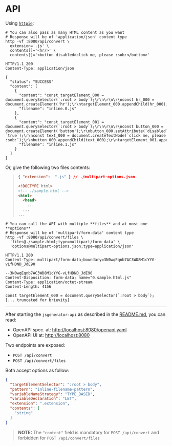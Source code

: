 # API

Using [`httpie`](https://httpie.io/):
```shell
# You can also pass as many HTML content as you want
# Response will be of 'application/json' content type
http -vf :8080/api/convert \
  extension='.js' \
  contents[]='<hr/>' \
  contents[]='<button disabled>click me, please :sob:</button>'

HTTP/1.1 200 
Content-Type: application/json

{
  "status": "SUCCESS"
  "content": [
    {
      "content": "const targetElement_000 = document.querySelector(`:root > body`);\r\n\r\n\r\nconst hr_000 = document.createElement('hr');\r\ntargetElement_000.appendChild(hr_000);\r\n",
      "filename": "inline.0.js"
    },
    {
      "content": "const targetElement_001 = document.querySelector(`:root > body`);\r\n\r\n\r\nconst button_000 = document.createElement('button');\r\nbutton_000.setAttribute(`disabled`, `true`);\r\nconst text_000 = document.createTextNode(`click me, please :sob:`);\r\nbutton_000.appendChild(text_000);\r\ntargetElement_001.appendChild(button_000);\r\n",
      "filename": "inline.1.js"
    }
  ]
}
```

Or, give the following two files contents:
> ```json
> { "extension":  ".js" } // ./multipart-options.json
> ```
>
> ```html
> <!DOCTYPE html>
> <!-- ./sample.html -->
> <html>
>   <head>
>     ...
>   ...
> ...
> ```

```shell
# You can call the API with multiple **files** and at most one **options**
# Response will be of 'multipart/form-data' content type
http -vf :8080/api/convert/files \
  'files@./sample.html;type=multipart/form-data' \
  'options@multipart-options.json;type=application/json'

HTTP/1.1 200 
Content-Type: multipart/form-data;boundary=3N0wqEqnb7AC3WD8M1cYYG-vLfHDND_JdE90

--3N0wqEqnb7AC3WD8M1cYYG-vLfHDND_JdE90
Content-Disposition: form-data; name="0.sample.html.js"
Content-Type: application/octet-stream
Content-Length: 4156

const targetElement_000 = document.querySelector(`:root > body`);
[... truncated for brievity]
```

---

After starting the `jsgenerator-api` as described in the [README.md](./README.md), you can read:

+ OpenAPI spec. at: [http://localhost:8080/openapi.yaml](http://localhost:8080/openapi.yaml)
+ OpenAPI UI at: [http://localhost:8080](http://localhost:8080)

Two endpoints are exposed:
+ `POST /api/convert`
+ `POST /api/convert/files`

Both accept options as follow:
```json
{
  "targetElementSelector": ":root > body",
  "pattern": "inline-filename-pattern",
  "variableNameStrategy": "TYPE_BASED",
  "variableDeclaration": "LET",
  "extension": ".extension",
  "contents": [
    "string"
  ]
}
```
> **NOTE:** The `"content"` field is mandatory for `POST /api/convert` and forbidden for `POST /api/convert/files`
